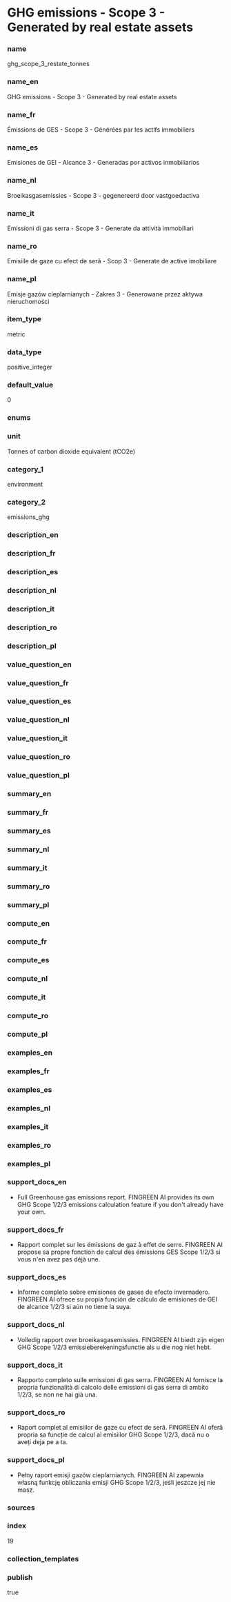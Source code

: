# GHG emissions - Scope 3 - Generated by real estate assets

### name

ghg_scope_3_restate_tonnes

### name_en

GHG emissions - Scope 3 - Generated by real estate assets

### name_fr

Émissions de GES - Scope 3 - Générées par les actifs immobiliers

### name_es

Emisiones de GEI - Alcance 3 - Generadas por activos inmobiliarios

### name_nl

Broeikasgasemissies - Scope 3 - gegenereerd door vastgoedactiva

### name_it

Emissioni di gas serra - Scope 3 - Generate da attività immobiliari

### name_ro

Emisiile de gaze cu efect de seră - Scop 3 - Generate de active imobiliare

### name_pl

Emisje gazów cieplarnianych - Zakres 3 - Generowane przez aktywa nieruchomości

### item_type

metric

### data_type

positive_integer

### default_value

0

### enums



### unit

Tonnes of carbon dioxide equivalent (tCO2e)

### category_1

environment

### category_2

emissions_ghg

### description_en

### description_fr

### description_es

### description_nl

### description_it

### description_ro

### description_pl


### value_question_en

### value_question_fr

### value_question_es

### value_question_nl

### value_question_it

### value_question_ro

### value_question_pl


### summary_en

### summary_fr

### summary_es

### summary_nl

### summary_it

### summary_ro

### summary_pl


### compute_en

### compute_fr

### compute_es

### compute_nl

### compute_it

### compute_ro

### compute_pl


### examples_en

### examples_fr

### examples_es

### examples_nl

### examples_it

### examples_ro

### examples_pl


### support_docs_en

* Full Greenhouse gas emissions report. FINGREEN AI provides its own GHG
 Scope 1/2/3 emissions calculation feature if you don't already have your
 own.

### support_docs_fr

* Rapport complet sur les émissions de gaz à effet de serre. FINGREEN AI
 propose sa propre fonction de calcul des émissions GES Scope 1/2/3 si vous
 n'en avez pas déjà une.

### support_docs_es

* Informe completo sobre emisiones de gases de efecto invernadero. FINGREEN AI
ofrece su propia función de cálculo de emisiones de GEI de alcance 1/2/3 si
aún no tiene la suya.

### support_docs_nl

* Volledig rapport over broeikasgasemissies. FINGREEN AI biedt zijn eigen GHG
Scope 1/2/3 emissieberekeningsfunctie als u die nog niet hebt.

### support_docs_it

* Rapporto completo sulle emissioni di gas serra. FINGREEN AI fornisce la
propria funzionalità di calcolo delle emissioni di gas serra di ambito 1/2/3,
se non ne hai già una.

### support_docs_ro

* Raport complet al emisiilor de gaze cu efect de seră. FINGREEN AI oferă
propria sa funcție de calcul al emisiilor GHG Scope 1/2/3, dacă nu o aveți
deja pe a ta.

### support_docs_pl

* Pełny raport emisji gazów cieplarnianych. FINGREEN AI zapewnia własną
funkcję obliczania emisji GHG Scope 1/2/3, jeśli jeszcze jej nie masz.

### sources

        
### index

19

### collection_templates



### publish

true
